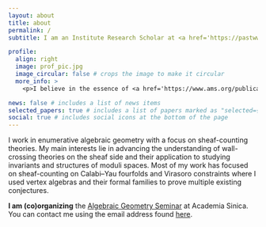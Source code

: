 ```yaml
---
layout: about
title: about
permalink: /
subtitle: I am an Institute Research Scholar at <a href='https://pastwww.math.sinica.edu.tw/www/people/post-doc20_e.jsp'>Academia Sinica</a>. Previously, I worked in the group of Rahul Pandharipande at ETH Zurich, and I did my PhD with Dominic Joyce at Oxford. 

profile:
  align: right
  image: prof_pic.jpg
  image_circular: false # crops the image to make it circular
  more_info: >
    <p>I believe in the essence of <a href='https://www.ams.org/publications/journals/notices/201610/rnoti-p1164.pdf'>Ardila's Axioms</a>.</p>

news: false # includes a list of news items
selected_papers: true # includes a list of papers marked as "selected={true}"
social: true # includes social icons at the bottom of the page
---
```


I work in enumerative algebraic geometry with a focus on sheaf-counting theories. My main interests lie in advancing the understanding of wall-crossing theories on the sheaf side and their application to studying invariants and structures of moduli spaces. Most of my work has focused on sheaf-counting on Calabi–Yau fourfolds and Virasoro constraints where I used vertex algebras and their formal families to prove multiple existing conjectures.

**I am (co)organizing** the [Algebraic Geometry Seminar](https://wiki.preschema.com/ag-seminar) at Academia Sinica. You can contact me using the email address found [here](https://www.math.sinica.edu.tw/f59addca-1da6-47fd-9bb8-18d087da6088/pages/20#).

